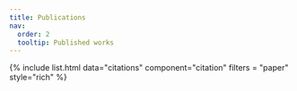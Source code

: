 ```yaml
---
title: Publications
nav:
  order: 2
  tooltip: Published works
---
```


{% include list.html data="citations" component="citation" filters = "paper" style="rich" %}

